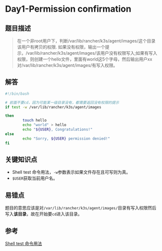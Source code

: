 # Day1-Permission confirmation
## 题目描述
> 在一个非root用户下，判断/var/lib/rancher/k3s/agent/images/这个目录该用户有拷贝的权限.
如果没有权限，输出一个提示，/var/lib/rancher/k3s/agent/images/该用户没有权限写入;如果有写入权限，则创建一个hello文件，里面有world这5个字母，然后输出用户xx对/var/lib/rancher/k3s/agent/images/有写入权限。

## 解答
```bash
#!/bin/bash

# 前面不要cd，因为可能某一级目录没有，都需要返回没有权限的提示
if test -w /var/lib/rancher/k3s/agent/images

then
        touch hello
        echo "world" > hello
        echo "${USER}, Congratulations!"
else
        echo "Sorry, ${USER} permission denied!"
fi
```

## 关键知识点
- Shell test 命令用法，`-w`参数表示如果文件存在且可写则为真。
- `$USER`获取当前用户名。

## 易错点
题目的意思应该是对`/var/lib/rancher/k3s/agent/images/`目录有写入权限然后写入**该目录**，故在开始要`cd`进入该目录。

## 参考
[Shell test 命令用法](https://www.runoob.com/linux/linux-shell-test.html)